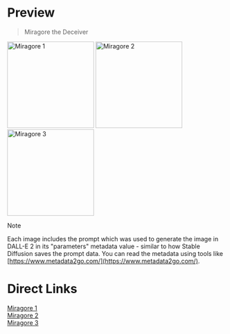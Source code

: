 # Preview

> Miragore the Deceiver

<img src="https://cdn.jsdelivr.net/gh/pjburnhill/heroquest@main/icons/characters/mage_miragore/mage_miragore_00001.png" alt="Miragore 1" width="200"/>

<img src="https://cdn.jsdelivr.net/gh/pjburnhill/heroquest@main/icons/characters/mage_miragore/mage_miragore_00002.png" alt="Miragore 2" width="200"/>

<img src="https://cdn.jsdelivr.net/gh/pjburnhill/heroquest@main/icons/characters/mage_miragore/mage_miragore_00003.png" alt="Miragore 3" width="200"/>

> [!NOTE]
> Each image includes the prompt which was used to generate the image in DALL-E 2 in its "parameters" metadata value - similar to how Stable Diffusion saves the prompt data. You can read the metadata using tools like [https://www.metadata2go.com/](https://www.metadata2go.com/).  


# Direct Links

[Miragore 1](https://cdn.jsdelivr.net/gh/pjburnhill/heroquest@main/icons/characters/mage_miragore/mage_miragore_00001.png)  
[Miragore 2](https://cdn.jsdelivr.net/gh/pjburnhill/heroquest@main/icons/characters/mage_miragore/mage_miragore_00002.png)  
[Miragore 3](https://cdn.jsdelivr.net/gh/pjburnhill/heroquest@main/icons/characters/mage_miragore/mage_miragore_00003.png)  
